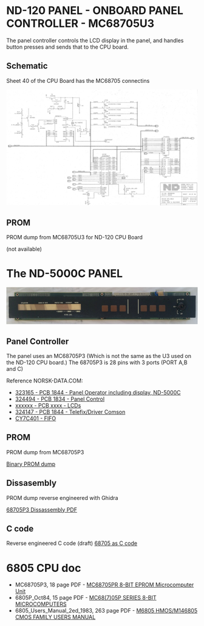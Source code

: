 # ND-120 PANEL - ONBOARD PANEL CONTROLLER - MC68705U3

The panel controller controls the LCD display in the panel, and handles button presses and sends that to the CPU board.

## Schematic ##

Sheet 40 of the CPU Board has the MC68705 connectins

![Schematich for 68705](3202D_PANCAL_SHEET40.png)

## PROM  ##

PROM dump from MC68705U3 for ND-120 CPU Board

(not available)

# The ND-5000C PANEL 

![Panel Operator including display](ND-5000C-PANEL.png)


## Panel Controller

The panel uses an MC68705P3 (Which is not the same as the U3 used on the ND-120 CPU board.)
The 68705P3 is 28 pins with 3 ports (PORT A,B and C)

Reference NORSK-DATA.COM:

* [323165 - PCB 1844 - Panel Operator including display, ND-5000C](http://www.norsk-data.com/hardware/nd-other/nd-323165.html)
* [324494 - PCB 1834 - Panel Control](http://www.norsk-data.com/hardware/nd-other/nd-324494.html)
* [xxxxxx - PCB xxxx - LCDs](http://www.norsk-data.com/hardware/nd-other/nd-LCD.html)
* [324147 - PCB 1844 - Telefix/Driver Comson](http://www.norsk-data.com/hardware/nd-other/nd-324147.html)
* [CY7C401 - FIFO](http://www.norsk-data.com/library/libother/extern/CY7C401.pdf)


## PROM  ##

PROM dump from MC68705P3

[Binary PROM dump](ND-5000C-MC68705P3.BIN)

## Dissasembly ##

PROM dump reverse engineered with Ghidra

[68705P3 Dissassembly PDF](P3-Dissassembly.pdf)

## C code

Reverse engineered C code (draft)
[68705 as C code](p3.c)

# 6805 CPU doc

* MC68705P3, 18 page PDF - [MC68705PR 8-BIT EPROM Microcomputer Unit](6805/MC68705P3.PDF)
* 6805P_Oct84, 15 page PDF - [MC68(7)05P SERIES 8-BIT MICROCOMPUTERS](6805/6805P_Oct84.PDF)
* 6805_Users_Manual_2ed_1983, 263 page PDF - [M6805 HMOS/M146805 CMOS FAMILY USERS MANUAL](6805/6805_Users_Manual_2ed_1983.PDF)
